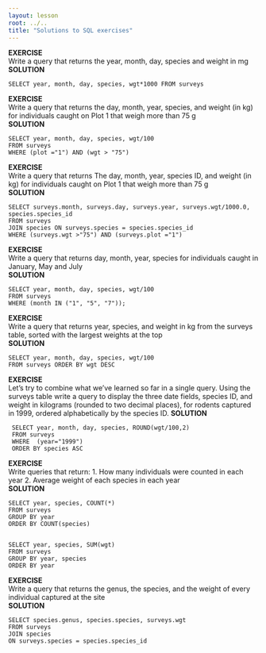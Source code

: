 ```yaml
---
layout: lesson
root: ../..
title: "Solutions to SQL exercises"
---
```

**EXERCISE**  
Write a query that returns the year, month, day, species and weight in mg  
**SOLUTION**  

	SELECT year, month, day, species, wgt*1000 FROM surveys


**EXERCISE**  
 Write a query that returns the day, month, year, species, and weight (in kg) for individuals caught on Plot 1 that weigh more than 75 g  
**SOLUTION**  

	SELECT year, month, day, species, wgt/100 
	FROM surveys 
	WHERE (plot ="1") AND (wgt > "75")


**EXERCISE**  
 Write a query that returns The day, month, year, species ID, and weight (in kg) for individuals caught on Plot 1 that weigh more than 75 g  
**SOLUTION**
 
 	SELECT surveys.month, surveys.day, surveys.year, surveys.wgt/1000.0, species.species_id 
 	FROM surveys  
 	JOIN species ON surveys.species = species.species_id 
 	WHERE (surveys.wgt >"75") AND (surveys.plot ="1")
 
**EXERCISE**   
Write a query that returns day, month, year, species for individuals caught  in January, May and July  
 **SOLUTION**  

	SELECT year, month, day, species, wgt/100 
	FROM surveys 
	WHERE (month IN ("1", "5", "7"));
 


**EXERCISE**   
 Write a query that returns year, species, and weight in kg from the surveys table, sorted with the largest weights at the top  
**SOLUTION**  

	SELECT year, month, day, species, wgt/100 
	FROM surveys ORDER BY wgt DESC

**EXERCISE**    
 Let’s try to combine what we’ve learned so far in a single query. Using the surveys table write a query to display the three date fields, species ID, and weight in kilograms (rounded to two decimal places), for rodents captured in 1999, ordered alphabetically by the species ID.
 **SOLUTION**
 
	 SELECT year, month, day, species, ROUND(wgt/100,2) 
	 FROM surveys 
	 WHERE  (year="1999") 
	 ORDER BY species ASC
 
 

**EXERCISE**    
Write queries that return: 1. How many individuals were counted in each year 2. Average weight of each species in each year  
**SOLUTION**  

	SELECT year, species, COUNT(*)
	FROM surveys
	GROUP BY year
	ORDER BY COUNT(species)
	
	
	SELECT year, species, SUM(wgt)
	FROM surveys
	GROUP BY year, species
	ORDER BY year
	
	

**EXERCISE**  
 Write a query that returns the genus, the species, and the weight of every individual captured at the site  
**SOLUTION**  

	SELECT species.genus, species.species, surveys.wgt 
	FROM surveys 
	JOIN species 
	ON surveys.species = species.species_id 
  
